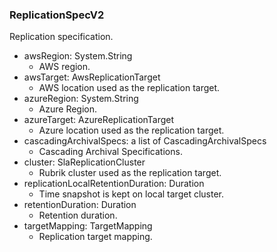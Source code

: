 ### ReplicationSpecV2
Replication specification.

- awsRegion: System.String
  - AWS region.
- awsTarget: AwsReplicationTarget
  - AWS location used as the replication target.
- azureRegion: System.String
  - Azure Region.
- azureTarget: AzureReplicationTarget
  - Azure location used as the replication target.
- cascadingArchivalSpecs: a list of CascadingArchivalSpecs
  - Cascading Archival Specifications.
- cluster: SlaReplicationCluster
  - Rubrik cluster used as the replication target.
- replicationLocalRetentionDuration: Duration
  - Time snapshot is kept on local target cluster.
- retentionDuration: Duration
  - Retention duration.
- targetMapping: TargetMapping
  - Replication target mapping.

